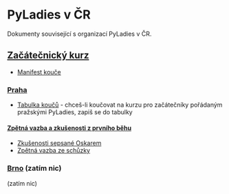 # PyLadies v ČR

Dokumenty související s organizací PyLadies v ČR.

## [Začátečnický kurz](beginner-course/)

- [Manifest kouče](beginner-course/coach-manifest.md)

### [Praha](beginner-course/praha/)

- [Tabulka koučů][tabulka-koucu] - chceš-li koučovat na kurzu pro začátečníky pořádaným pražskými PyLadies, zapiš se do tabulky

#### [Zpětná vazba a zkušenosti z prvního běhu](first-run-feedback/)

- [Zkušenosti sepsané Oskarem](first-run-feedback/experiences.md)
- [Zpětná vazba ze schůzky](first-run-feedback/feedback.md)

### [Brno](beginner-course/brno/) (zatím nic)

(zatím nic)

[tabulka-koucu]: https://docs.google.com/spreadsheets/d/1VGmtDIyKCG89Dlo__Zq_AoEb6Raa1cJs_9P6Nwelejw/edit#gid=444938247
